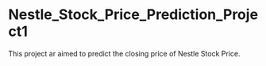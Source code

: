 # Nestle_Stock_Price_Prediction_Project1

This project ar aimed to predict the closing price of Nestle Stock Price.

